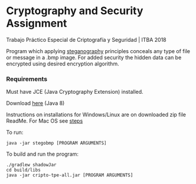 # Cryptography and Security Assignment
Trabajo Práctico Especial de Criptografía y Seguridad | ITBA 2018

Program which applying [steganography](https://en.wikipedia.org/wiki/Steganography) principles conceals any type of file or message in a .bmp image.  For added security the hidden data can be encrypted using desired encryption algorithm.

### Requirements

Must have JCE (Java Cryptography Extension) installed.

Download [here](http://www.oracle.com/technetwork/java/javase/downloads/jce8-download-2133166.html) (Java 8)

Instructions on installations for Windows/Linux are on downloaded zip file ReadMe.
For Mac OS see [steps](https://stackoverflow.com/questions/37741142/how-to-install-unlimited-strength-jce-for-java-8-in-os-x)

To run:

    java -jar stegobmp [PROGRAM ARGUMENTS]

To build and run the program:

    ./gradlew shadowJar
    cd build/libs
    java -jar cripto-tpe-all.jar [PROGRAM ARGUMENTS]
